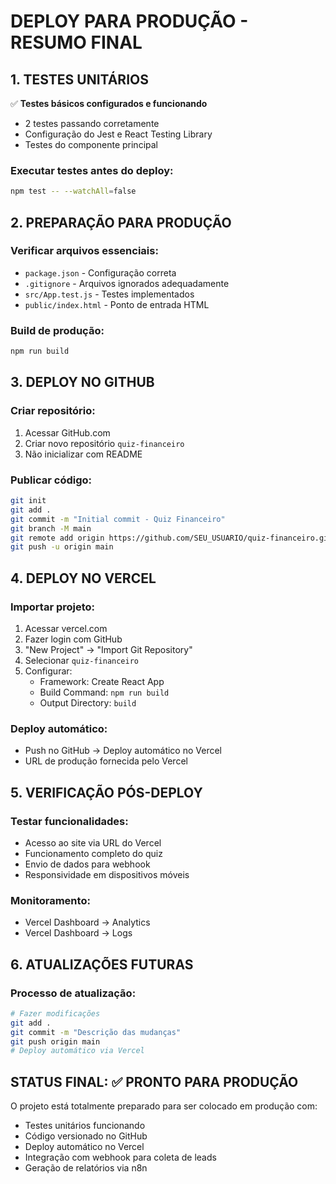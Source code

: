 # DEPLOY PARA PRODUÇÃO - RESUMO FINAL

## 1. TESTES UNITÁRIOS

✅ **Testes básicos configurados e funcionando**
- 2 testes passando corretamente
- Configuração do Jest e React Testing Library
- Testes do componente principal

### Executar testes antes do deploy:
```bash
npm test -- --watchAll=false
```

## 2. PREPARAÇÃO PARA PRODUÇÃO

### Verificar arquivos essenciais:
- `package.json` - Configuração correta
- `.gitignore` - Arquivos ignorados adequadamente
- `src/App.test.js` - Testes implementados
- `public/index.html` - Ponto de entrada HTML

### Build de produção:
```bash
npm run build
```

## 3. DEPLOY NO GITHUB

### Criar repositório:
1. Acessar GitHub.com
2. Criar novo repositório `quiz-financeiro`
3. Não inicializar com README

### Publicar código:
```bash
git init
git add .
git commit -m "Initial commit - Quiz Financeiro"
git branch -M main
git remote add origin https://github.com/SEU_USUARIO/quiz-financeiro.git
git push -u origin main
```

## 4. DEPLOY NO VERCEL

### Importar projeto:
1. Acessar vercel.com
2. Fazer login com GitHub
3. "New Project" → "Import Git Repository"
4. Selecionar `quiz-financeiro`
5. Configurar:
   - Framework: Create React App
   - Build Command: `npm run build`
   - Output Directory: `build`

### Deploy automático:
- Push no GitHub → Deploy automático no Vercel
- URL de produção fornecida pelo Vercel

## 5. VERIFICAÇÃO PÓS-DEPLOY

### Testar funcionalidades:
- Acesso ao site via URL do Vercel
- Funcionamento completo do quiz
- Envio de dados para webhook
- Responsividade em dispositivos móveis

### Monitoramento:
- Vercel Dashboard → Analytics
- Vercel Dashboard → Logs

## 6. ATUALIZAÇÕES FUTURAS

### Processo de atualização:
```bash
# Fazer modificações
git add .
git commit -m "Descrição das mudanças"
git push origin main
# Deploy automático via Vercel
```

## STATUS FINAL: ✅ PRONTO PARA PRODUÇÃO

O projeto está totalmente preparado para ser colocado em produção com:
- Testes unitários funcionando
- Código versionado no GitHub
- Deploy automático no Vercel
- Integração com webhook para coleta de leads
- Geração de relatórios via n8n